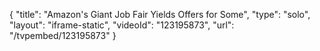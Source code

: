 {
    "title": "Amazon's Giant Job Fair Yields Offers for Some",
    "type": "solo",
    "layout": "iframe-static",
    "videoId": "123195873",
    "url": "\/tvpembed\/123195873"
}